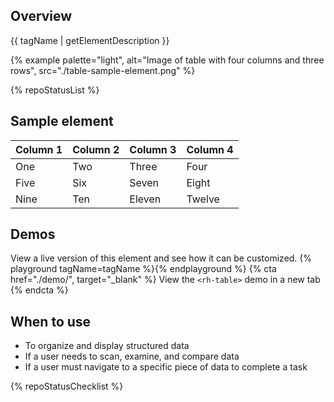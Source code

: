 ## Overview

{{ tagName | getElementDescription }}

{% example palette="light",
           alt="Image of table with four columns and three rows",
           src="./table-sample-element.png" %}

{% repoStatusList %}

## Sample element

<rh-table>
  <table>
    <colgroup>
      <col>
      <col>
      <col>
      <col>
    </colgroup>
    <thead>
      <tr>
        <th scope="col" data-label="Column 1">Column 1</th>
        <th scope="col" data-label="Column 2">Column 2</th>
        <th scope="col" data-label="Column 3">Column 3</th>
        <th scope="col" data-label="Column 4">Column 4</th>
      </tr>
    </thead>
    <tbody>
      <tr>
        <td data-label="Column 1">One</td>
        <td data-label="Column 2">Two</td>
        <td data-label="Column 3">Three</td>
        <td data-label="Column 4">Four</td>
      </tr>
      <tr>
        <td data-label="Column 1">Five</td>
        <td data-label="Column 2">Six</td>
        <td data-label="Column 3">Seven</td>
        <td data-label="Column 4">Eight</td>
      </tr>
      <tr>
        <td data-label="Column 1">Nine</td>
        <td data-label="Column 2">Ten</td>
        <td data-label="Column 3">Eleven</td>
        <td data-label="Column 4">Twelve</td>
      </tr>
    </tbody>
  </table>
</rh-table>

## Demos

View a live version of this element and see how it can be customized.
{% playground tagName=tagName %}{% endplayground %}
{% cta href="./demo/", target="_blank" %}
View the `<rh-table>` demo in a new tab
{% endcta %}

## When to use

- To organize and display structured data
- If a user needs to scan, examine, and compare data
- If a user must navigate to a specific piece of data to complete a task

{% repoStatusChecklist %}
